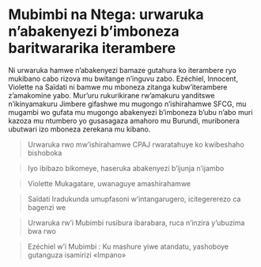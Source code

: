 # Mubimbi na Ntega: urwaruka n’abakenyezi b’imboneza baritwararika iterambere

Ni urwaruka hamwe n’abakenyezi bamaze gutahura ko iterambere ryo mukibano cabo rizova mu bwitange n’inguvu zabo. Ezéchiel, Innocent, Violette na Saïdati ni bamwe mu mboneza zitanga kubw’iterambere z’amakomine yabo. Mur’uru rukurikirane rw’amakuru yanditswe n’ikinyamakuru Jimbere gifashwe mu mugongo n’ishirahamwe SFCG, mu mugambi wo gufata mu mugongo abakenyezi b’imboneza b’ubu n’abo muri kazoza mu ntumbero yo gusasagaza amahoro mu Burundi, muribonera ubutwari izo mboneza zerekana mu kibano.

>  Urwaruka rwo mw’ishirahamwe CPAJ rwaratahuye ko kwibeshaho bishoboka

> Iyo ibibazo bikomeye, haseruka abakenyezi b’ijunja n’ijambo

> Violette Mukagatare, uwanaguye amashirahamwe

> Saïdati Iradukunda umupfasoni w’intangarugero, icitegererezo ca bagenzi we

> Urwaruka rw’i Mubimbi rusibura ibarabara, ruca n’inzira y’ubuzima bwa rwo

> Ezéchiel w’i Mubimbi : Ku mashure yiwe atandatu, yashoboye gutanguza isamirizi «Impano»